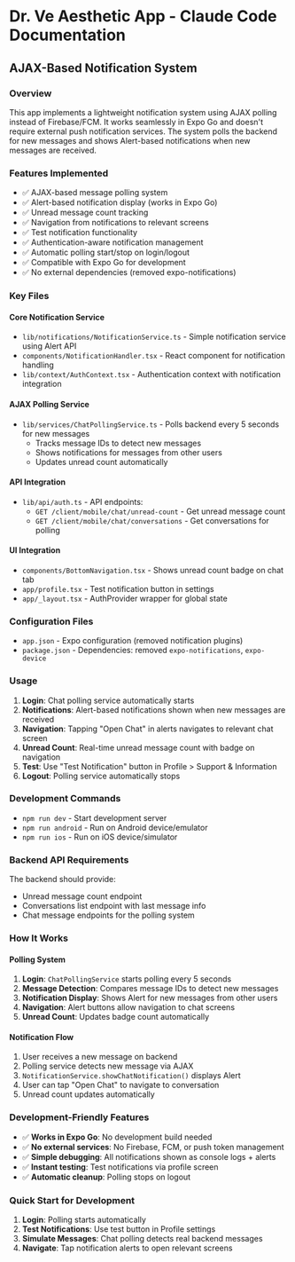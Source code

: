 # Dr. Ve Aesthetic App - Claude Code Documentation

## AJAX-Based Notification System

### Overview
This app implements a lightweight notification system using AJAX polling instead of Firebase/FCM. It works seamlessly in Expo Go and doesn't require external push notification services. The system polls the backend for new messages and shows Alert-based notifications when new messages are received.

### Features Implemented
- ✅ AJAX-based message polling system
- ✅ Alert-based notification display (works in Expo Go)
- ✅ Unread message count tracking
- ✅ Navigation from notifications to relevant screens
- ✅ Test notification functionality
- ✅ Authentication-aware notification management
- ✅ Automatic polling start/stop on login/logout
- ✅ Compatible with Expo Go for development
- ✅ No external dependencies (removed expo-notifications)

### Key Files

#### Core Notification Service
- `lib/notifications/NotificationService.ts` - Simple notification service using Alert API
- `components/NotificationHandler.tsx` - React component for notification handling
- `lib/context/AuthContext.tsx` - Authentication context with notification integration

#### AJAX Polling Service
- `lib/services/ChatPollingService.ts` - Polls backend every 5 seconds for new messages
  - Tracks message IDs to detect new messages
  - Shows notifications for messages from other users
  - Updates unread count automatically

#### API Integration
- `lib/api/auth.ts` - API endpoints:
  - `GET /client/mobile/chat/unread-count` - Get unread message count
  - `GET /client/mobile/chat/conversations` - Get conversations for polling

#### UI Integration
- `components/BottomNavigation.tsx` - Shows unread count badge on chat tab
- `app/profile.tsx` - Test notification button in settings
- `app/_layout.tsx` - AuthProvider wrapper for global state

### Configuration Files
- `app.json` - Expo configuration (removed notification plugins)
- `package.json` - Dependencies: removed `expo-notifications`, `expo-device`

### Usage
1. **Login**: Chat polling service automatically starts
2. **Notifications**: Alert-based notifications shown when new messages are received
3. **Navigation**: Tapping "Open Chat" in alerts navigates to relevant chat screen
4. **Unread Count**: Real-time unread message count with badge on navigation
5. **Test**: Use "Test Notification" button in Profile > Support & Information
6. **Logout**: Polling service automatically stops

### Development Commands
- `npm run dev` - Start development server
- `npm run android` - Run on Android device/emulator
- `npm run ios` - Run on iOS device/simulator

### Backend API Requirements
The backend should provide:
- Unread message count endpoint
- Conversations list endpoint with last message info
- Chat message endpoints for the polling system

### How It Works

#### Polling System
1. **Login**: `ChatPollingService` starts polling every 5 seconds
2. **Message Detection**: Compares message IDs to detect new messages
3. **Notification Display**: Shows Alert for new messages from other users
4. **Navigation**: Alert buttons allow navigation to chat screens
5. **Unread Count**: Updates badge count automatically

#### Notification Flow
1. User receives a new message on backend
2. Polling service detects new message via AJAX
3. `NotificationService.showChatNotification()` displays Alert
4. User can tap "Open Chat" to navigate to conversation
5. Unread count updates automatically

### Development-Friendly Features
- ✅ **Works in Expo Go**: No development build needed
- ✅ **No external services**: No Firebase, FCM, or push token management
- ✅ **Simple debugging**: All notifications shown as console logs + alerts
- ✅ **Instant testing**: Test notifications via profile screen
- ✅ **Automatic cleanup**: Polling stops on logout

### Quick Start for Development
1. **Login**: Polling starts automatically
2. **Test Notifications**: Use test button in Profile settings
3. **Simulate Messages**: Chat polling detects real backend messages
4. **Navigate**: Tap notification alerts to open relevant screens